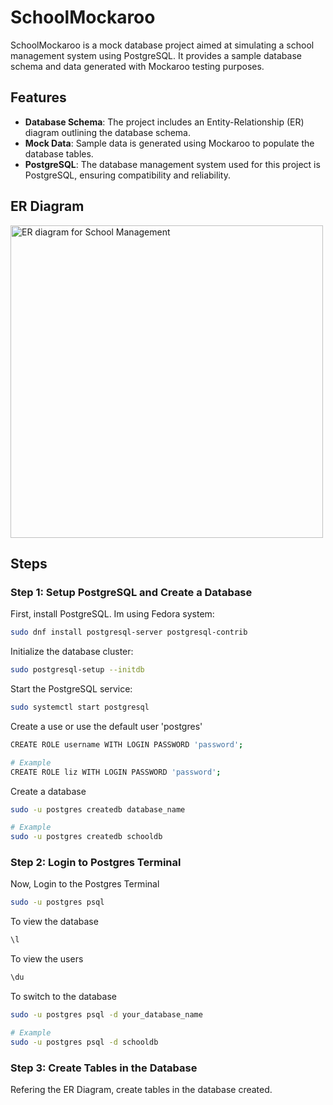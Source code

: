 # SchoolMockaroo

SchoolMockaroo is a mock database project aimed at simulating a school management system using PostgreSQL. It provides a sample database schema and data generated with Mockaroo testing purposes.

## Features

- **Database Schema**: The project includes an Entity-Relationship (ER) diagram outlining the database schema.
- **Mock Data**: Sample data is generated using Mockaroo to populate the database tables.
- **PostgreSQL**: The database management system used for this project is PostgreSQL, ensuring compatibility and reliability.

## ER Diagram

<img width="500" alt="ER diagram for School Management" src="https://github.com/CLiz17/schoolMockaroo/assets/68838221/18c16170-9018-4653-b7b3-1ebf49cc0e67">

## Steps

### Step 1: Setup PostgreSQL and Create a Database

First, install PostgreSQL. Im using Fedora system:

```bash
sudo dnf install postgresql-server postgresql-contrib
```

Initialize the database cluster:

```bash
sudo postgresql-setup --initdb
```

Start the PostgreSQL service:

```bash
sudo systemctl start postgresql
```

Create a use or use the default user 'postgres'

```bash
CREATE ROLE username WITH LOGIN PASSWORD 'password';

# Example
CREATE ROLE liz WITH LOGIN PASSWORD 'password';
```

Create a database

```bash
sudo -u postgres createdb database_name

# Example
sudo -u postgres createdb schooldb
```

### Step 2: Login to Postgres Terminal

Now, Login to the Postgres Terminal

```bash
sudo -u postgres psql
```

To view the database

```bash
\l
```

To view the users

```bash
\du
```

To switch to the database

```bash
sudo -u postgres psql -d your_database_name

# Example
sudo -u postgres psql -d schooldb
```

### Step 3: Create Tables in the Database

Refering the ER Diagram, create tables in the database created.
